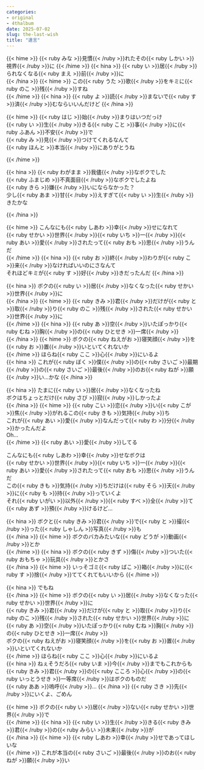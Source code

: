 ```yaml
---
categories:
- original
- 4thalbum
date: 2025-07-02
slug: the-last-wish
title: "遺言"
---
```


{{< hime >}}
{{< ruby みな >}}見慣{{< /ruby >}}れたその{{< ruby しかい >}}視界{{< /ruby >}}に
{{< /hime >}}
{{< hina >}}
{{< ruby い >}}居{{< /ruby >}}られなくなる{{< ruby まえ >}}前{{< /ruby >}}に  
{{< /hina >}}
{{< hime >}}
この{{< ruby うた >}}歌{{< /ruby >}}をキミに{{< ruby のこ >}}残{{< /ruby >}}すね  
{{< /hime >}}
{{< hina >}}
{{< ruby よ >}}読{{< /ruby >}}まないで{{< ruby す >}}済{{< /ruby >}}むならいいんだけど
{{< /hina >}}

{{< hime >}}
{{< ruby はじ >}}始{{< /ruby >}}まりはいつだっけ  
{{< ruby い >}}生{{< /ruby >}}きる{{< ruby こと >}}事{{< /ruby >}}に{{< ruby ふあん >}}不安{{< /ruby >}}で  
{{< ruby み >}}見{{< /ruby >}}つけてくれるなんて  
{{< ruby ほんと >}}本当{{< /ruby >}}にありがとうね

{{< /hime >}}

{{< hina >}}
{{< ruby わがまま >}}我儘{{< /ruby >}}なボクでした  
{{< ruby ふまじめ >}}不真面目{{< /ruby >}}なボクでしたよね  
{{< ruby きら >}}嫌{{< /ruby >}}いにならなかった？  
少し{{< ruby あま >}}甘{{< /ruby >}}えすぎて{{< ruby い >}}生{{< /ruby >}}きたかな

{{< /hina >}}

{{< hime >}}
こんなにも{{< ruby しあわ >}}幸{{< /ruby >}}せになれて  
{{< ruby せかい >}}世界{{< /ruby >}}{{< ruby いち >}}一{{< /ruby >}}{{< ruby あい >}}愛{{< /ruby >}}されたって{{< ruby おも >}}思{{< /ruby >}}うんだ  
{{< /hime >}}
{{< hina >}}
{{< ruby お >}}終{{< /ruby >}}わりが{{< ruby こ >}}来{{< /ruby >}}なければいいのにさなんて  
それほどキミが{{< ruby す >}}好{{< /ruby >}}きだったんだ
{{< /hina >}}

{{< hina >}}
ボクの{{< ruby い >}}居{{< /ruby >}}なくなった{{< ruby せかい >}}世界{{< /ruby >}}に  
{{< /hina >}}
{{< hime >}}
{{< ruby きみ >}}君{{< /ruby >}}だけが{{< ruby と >}}取{{< /ruby >}}り{{< ruby のこ >}}残{{< /ruby >}}された{{< ruby せかい >}}世界{{< /ruby >}}に  
{{< /hime >}}
{{< hina >}}
{{< ruby あ >}}空{{< /ruby >}}いたぽっかり{{< ruby むね >}}胸{{< /ruby >}}の{{< ruby ひとせき >}}一席{{< /ruby >}}  
{{< /hina >}}
{{< hime >}}
ボクの{{< ruby ねえがお >}}寝笑顔{{< /ruby >}}を{{< ruby お >}}置{{< /ruby >}}いといてくれないか  
{{< /hime >}}
ほらね{{< ruby ここ >}}心{{< /ruby >}}にいるよ  
{{< hina >}}
これが{{< ruby ぼく >}}僕{{< /ruby >}}の{{< ruby さいご >}}最期{{< /ruby >}}の{{< ruby さいご >}}最後{{< /ruby >}}のお{{< ruby ねが >}}願{{< /ruby >}}い…かな
{{< /hina >}}

{{< hina >}}
たまに{{< ruby い >}}居{{< /ruby >}}なくなったね  
ボクはちょっとだけ{{< ruby さび >}}寂{{< /ruby >}}しかったよ  
{{< /hina >}}
{{< hime >}}
{{< ruby こい >}}恋{{< /ruby >}}い{{< ruby こが >}}焦{{< /ruby >}}がれるこの{{< ruby きも >}}気持{{< /ruby >}}ち  
これが{{< ruby あい >}}愛{{< /ruby >}}なんだって{{< ruby わ >}}分{{< /ruby >}}かったんだよ  
Oh...  
{{< /hime >}}
{{< ruby あい >}}愛{{< /ruby >}}してる

こんなにも{{< ruby しあわ >}}幸{{< /ruby >}}せなボクは  
{{< ruby せかい >}}世界{{< /ruby >}}{{< ruby いち >}}一{{< /ruby >}}{{< ruby あい >}}愛{{< /ruby >}}されたって{{< ruby おも >}}思{{< /ruby >}}うんだ  
この{{< ruby きも >}}気持{{< /ruby >}}ちだけは{{< ruby そら >}}天{{< /ruby >}}に{{< ruby も >}}持{{< /ruby >}}っていくよ  
それ{{< ruby いがい >}}以外{{< /ruby >}}{{< ruby すべ >}}全{{< /ruby >}}て{{< ruby あず >}}預{{< /ruby >}}けるけど…

{{< hina >}}
ボクと{{< ruby きみ >}}君{{< /ruby >}}で{{< ruby と >}}撮{{< /ruby >}}った{{< ruby しゃしん >}}写真{{< /ruby >}}も  
{{< /hina >}}
{{< hime >}}
ボクのバカみたいな{{< ruby どうが >}}動画{{< /ruby >}}とか  
{{< /hime >}}
{{< hina >}}
ボクの{{< ruby きず >}}傷{{< /ruby >}}ついた{{< ruby おもちゃ >}}玩具{{< /ruby >}}とかさ  
{{< /hina >}}
{{< hime >}}
いっそゴミ{{< ruby ばこ >}}箱{{< /ruby >}}に{{< ruby す >}}捨{{< /ruby >}}ててくれてもいいから
{{< /hime >}}

{{< hina >}}
でもね  
{{< /hina >}}
{{< hime >}}
ボクの{{< ruby い >}}居{{< /ruby >}}なくなった{{< ruby せかい >}}世界{{< /ruby >}}に  
{{< ruby きみ >}}君{{< /ruby >}}だけが{{< ruby と >}}取{{< /ruby >}}り{{< ruby のこ >}}残{{< /ruby >}}された{{< ruby せかい >}}世界{{< /ruby >}}に  
{{< ruby あ >}}空{{< /ruby >}}いたぽっかり{{< ruby むね >}}胸{{< /ruby >}}の{{< ruby ひとせき >}}一席{{< /ruby >}}  
ボクの{{< ruby ねえがお >}}寝笑顔{{< /ruby >}}を{{< ruby お >}}置{{< /ruby >}}いといてくれないか  
{{< /hime >}}
ほらね{{< ruby ここ >}}心{{< /ruby >}}にいるよ  
{{< hina >}}
ねぇそうだろ{{< ruby いま >}}今{{< /ruby >}}までもこれからも  
{{< ruby きみ >}}君{{< /ruby >}}の{{< ruby こころ >}}心{{< /ruby >}}の{{< ruby いっとうせき >}}一等席{{< /ruby >}}はボクのものだ  
{{< ruby ああ >}}嗚呼{{< /ruby >}}…
{{< /hina >}}
{{< ruby さき >}}先{{< /ruby >}}にいくよ、ごめん

{{< hime >}}
ボクの{{< ruby い >}}居{{< /ruby >}}ない{{< ruby せかい >}}世界{{< /ruby >}}で  
{{< /hime >}}
{{< hina >}}
{{< ruby い >}}生{{< /ruby >}}きる{{< ruby きみ >}}君{{< /ruby >}}の{{< ruby みらい >}}未来{{< /ruby >}}が  
{{< /hina >}}
{{< hime >}}
{{< ruby しあわ >}}幸{{< /ruby >}}せであってほしいな  
{{< /hime >}}
これが本当の{{< ruby さいご >}}最後{{< /ruby >}}のお{{< ruby ねが >}}願{{< /ruby >}}い
